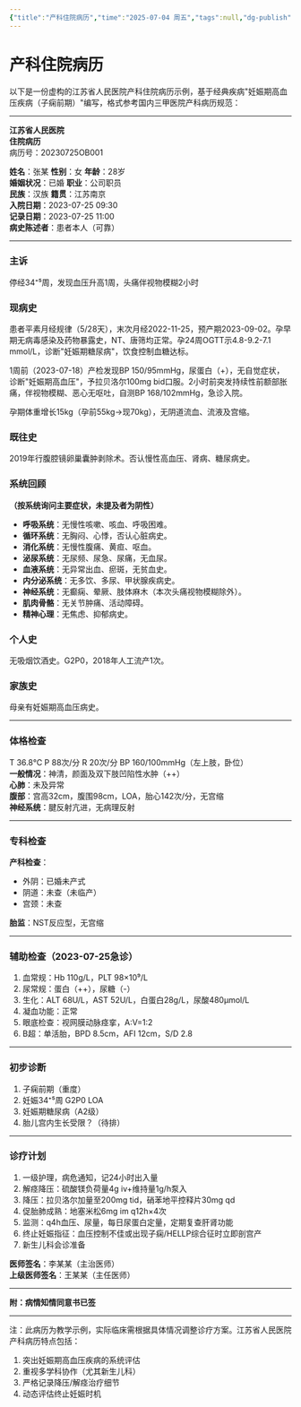 ```yaml
---
{"title":"产科住院病历","time":"2025-07-04 周五","tags":null,"dg-publish":true,"permalink":"/200 学习/215 妇产科学/第00章 病历/产科住院病历/","dgPassFrontmatter":true,"created":"2025-07-04T09:03:05.000+08:00","updated":"2025-07-04T09:28:13.000+08:00"}
---
```


# 产科住院病历
以下是一份虚构的江苏省人民医院产科住院病历示例，基于经典疾病"妊娠期高血压疾病（子痫前期）"编写，格式参考国内三甲医院产科病历规范：

---

**江苏省人民医院**  
**住院病历**  
病历号：20230725OB001  

**姓名**：张某   **性别**：女   **年龄**：28岁  
**婚姻状况**：已婚   **职业**：公司职员  
**民族**：汉族   **籍贯**：江苏南京  
**入院日期**：2023-07-25 09:30  
**记录日期**：2023-07-25 11:00  
**病史陈述者**：患者本人（可靠）  

---

### 主诉
停经34⁺⁵周，发现血压升高1周，头痛伴视物模糊2小时  

### 现病史
患者平素月经规律（5/28天），末次月经2022-11-25，预产期2023-09-02。孕早期无病毒感染及药物暴露史，NT、唐筛均正常。孕24周OGTT示4.8-9.2-7.1 mmol/L，诊断"妊娠期糖尿病"，饮食控制血糖达标。  

1周前（2023-07-18）产检发现BP 150/95mmHg，尿蛋白（+），无自觉症状，诊断"妊娠期高血压"，予拉贝洛尔100mg bid口服。2小时前突发持续性前额部胀痛，伴视物模糊、恶心无呕吐，自测BP 168/102mmHg，急诊入院。  

孕期体重增长15kg（孕前55kg→现70kg），无阴道流血、流液及宫缩。  

### 既往史
2019年行腹腔镜卵巢囊肿剥除术。否认慢性高血压、肾病、糖尿病史。    

### 系统回顾  
**（按系统询问主要症状，未提及者为阴性）**  
- **呼吸系统**：无慢性咳嗽、咳血、呼吸困难。  
- **循环系统**：无胸闷、心悸，否认心脏病史。  
- **消化系统**：无慢性腹痛、黄疸、呕血。  
- **泌尿系统**：无尿频、尿急、尿痛，无血尿。  
- **血液系统**：无异常出血、瘀斑，无贫血史。  
- **内分泌系统**：无多饮、多尿、甲状腺疾病史。  
- **神经系统**：无癫痫、晕厥、肢体麻木（本次头痛视物模糊除外）。  
- **肌肉骨骼**：无关节肿痛、活动障碍。  
- **精神心理**：无焦虑、抑郁病史。  
### 个人史
无吸烟饮酒史。G2P0，2018年人工流产1次。  

### 家族史
母亲有妊娠期高血压病史。  

---

### 体格检查  
T 36.8℃ P 88次/分 R 20次/分 BP 160/100mmHg（左上肢，卧位）  
**一般情况**：神清，颜面及双下肢凹陷性水肿（++）  
**心肺**：未及异常  
**腹部**：宫高32cm，腹围98cm，LOA，胎心142次/分，无宫缩  
**神经系统**：腱反射亢进，无病理反射  

---

### 专科检查  
**产科检查**：  
- 外阴：已婚未产式  
- 阴道：未查（未临产）  
- 宫颈：未查  

**胎监**：NST反应型，无宫缩  

---

### 辅助检查（2023-07-25急诊）  
1. 血常规：Hb 110g/L，PLT 98×10⁹/L  
2. 尿常规：蛋白（++），尿糖（-）  
3. 生化：ALT 68U/L，AST 52U/L，白蛋白28g/L，尿酸480μmol/L  
4. 凝血功能：正常  
5. 眼底检查：视网膜动脉痉挛，A:V=1:2  
6. B超：单活胎，BPD 8.5cm，AFI 12cm，S/D 2.8  

---

### 初步诊断  
1. 子痫前期（重度）  
2. 妊娠34⁺⁵周 G2P0 LOA  
3. 妊娠期糖尿病（A2级）  
4. 胎儿宫内生长受限？（待排）  

---

### 诊疗计划  
1. 一级护理，病危通知，记24小时出入量  
2. 解痉降压：硫酸镁负荷量4g iv+维持量1g/h泵入  
3. 降压：拉贝洛尔加量至200mg tid，硝苯地平控释片30mg qd  
4. 促胎肺成熟：地塞米松6mg im q12h×4次  
5. 监测：q4h血压、尿量，每日尿蛋白定量，定期复查肝肾功能  
6. 终止妊娠指征：血压控制不佳或出现子痫/HELLP综合征时立即剖宫产  
7. 新生儿科会诊准备  

**医师签名**：李某某（主治医师）  
**上级医师签名**：王某某（主任医师）  

--- 

**附：病情知情同意书已签**  

---

注：此病历为教学示例，实际临床需根据具体情况调整诊疗方案。江苏省人民医院产科病历特点包括：  
1. 突出妊娠期高血压疾病的系统评估  
2. 重视多学科协作（尤其新生儿科）  
3. 严格记录降压/解痉治疗细节  
4. 动态评估终止妊娠时机